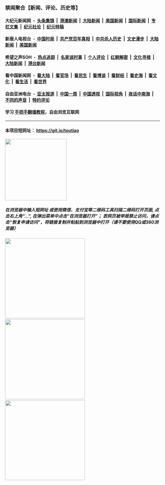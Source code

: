 ### 禁闻聚合【新闻、评论、历史等】

#### 大纪元新闻网 &nbsp;-&nbsp; [头条集锦](indexes/E头条集锦.md?t=03171931) &nbsp;|&nbsp; [港澳新闻](indexes/E港澳新闻.md?t=03171931)  &nbsp;|&nbsp; [大陆新闻](indexes/E大陆新闻.md?t=03171931) &nbsp;|&nbsp; [美国新闻](indexes/E美国新闻.md?t=03171931) &nbsp;|&nbsp; [国际新闻](indexes/E国际新闻.md?t=03171931) &nbsp;|&nbsp; [专栏文集](indexes/E专栏文集.md?t=03171931) &nbsp;|&nbsp; [纪元社论](indexes/E纪元社论.md?t=03171931) &nbsp;|&nbsp; [纪元特稿](indexes/E纪元特稿.md?t=03171931) 

#### 新唐人电视台 &nbsp;-&nbsp; [中国时局](indexes/N中国时局.md?t=03171931) &nbsp;|&nbsp; [共产党百年真相](indexes/N共产党百年真相.md?t=03171931) &nbsp;|&nbsp; [中共杀人历史](indexes/N中共杀人历史.md?t=03171931) &nbsp;|&nbsp; [文史漫步](indexes/N文史漫步.md?t=03171931) &nbsp;|&nbsp; [大陆新闻](indexes/N大陆新闻.md?t=03171931) &nbsp;|&nbsp; [美国新闻](indexes/N美国新闻.md?t=03171931)

#### 希望之声SOH &nbsp;-&nbsp; [热点追踪](indexes/H热点追踪.md?t=03171931) &nbsp;|&nbsp; [名家谈时事](indexes/H名家谈时事.md?t=03171931) &nbsp;|&nbsp; [个人评论](indexes/H个人评论.md?t=03171931)  &nbsp;|&nbsp; [红朝解密](indexes/H红朝解密.md?t=03171931) &nbsp;|&nbsp; [文化寻根](indexes/H文化寻根.md?t=03171931) &nbsp;|&nbsp; [大陆新闻](indexes/H大陆新闻.md?t=03171931) &nbsp;|&nbsp; [港台新闻](indexes/H港台新闻.md?t=03171931)

#### 看中国新闻网 &nbsp;-&nbsp; [看大陆](indexes/S看大陆.md?t=03171931) &nbsp;|&nbsp; [看官场](indexes/S看官场.md?t=03171931) &nbsp;|&nbsp; [看民生](indexes/S看民生.md?t=03171931)  &nbsp;|&nbsp; [看博谈](indexes/S看博谈.md?t=03171931) &nbsp;|&nbsp; [看财经](indexes/S看财经.md?t=03171931) &nbsp;|&nbsp; [看史海](indexes/S看史海.md?t=03171931) &nbsp;|&nbsp; [看文化](indexes/S看文化.md?t=03171931) &nbsp;|&nbsp; [看生活](indexes/S看生活.md?t=03171931) &nbsp;|&nbsp; [看世界](indexes/S看世界.md?t=03171931)

#### 自由亚洲电台 &nbsp;-&nbsp; [亚太报道](indexes/R亚太报道.md?t=03171931) &nbsp;|&nbsp; [中国一周](indexes/R中国一周.md?t=03171931) &nbsp;|&nbsp; [中国透视](indexes/R中国透视.md?t=03171931)  &nbsp;|&nbsp; [国际视角](indexes/R国际视角.md?t=03171931) &nbsp;|&nbsp; [夜话中南海](indexes/R夜话中南海.md?t=03171931) &nbsp;|&nbsp; [不同的声音](indexes/R不同的声音.md?t=03171931) &nbsp;|&nbsp; [特约评论](indexes/R特约评论.md?t=03171931)

#### 学习 [手把手翻墙教程](https://github.com/gfw-breaker/guides/wiki)，自由浏览互联网

----

#### 本项目短网址： https://git.io/toutiao
<img src="https://raw.githubusercontent.com/gfw-breaker/banned-news/master/scripts/img/qr.png" width="200px"/>  

##### 在浏览器中输入短网址 或使用微信、支付宝等二维码工具扫描二维码打开页面, 点击右上角"...", 在弹出菜单中点击“在浏览器打开”； 若网页被举报禁止访问，请点击“恢复申请访问”，将链接复制并粘贴到浏览器中打开（请不要使用QQ或360浏览器）

<img src="https://raw.githubusercontent.com/gfw-breaker/banned-news/master/scripts/img/1.png" width="260px"/> &nbsp; <img src="https://raw.githubusercontent.com/gfw-breaker/banned-news/master/scripts/img/2.png" width="260px"/> &nbsp; <img src="https://raw.githubusercontent.com/gfw-breaker/banned-news/master/scripts/img/3.png" width="260px"/>
